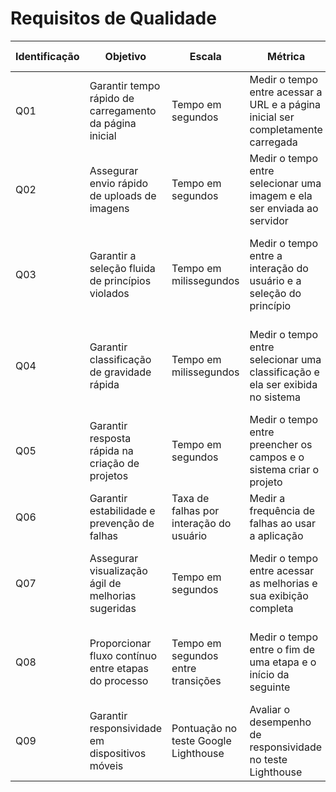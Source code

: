 # Requisitos de Qualidade

| Identificação | Objetivo                                                | Escala                                   | Métrica                                                                                 | Mínimo                           | Intervalo OK                      | Ótimo                          |
|---------------|---------------------------------------------------------|------------------------------------------|-----------------------------------------------------------------------------------------|----------------------------------|-----------------------------------|---------------------------------|
| Q01           | Garantir tempo rápido de carregamento da página inicial | Tempo em segundos                        | Medir o tempo entre acessar a URL e a página inicial ser completamente carregada        | Menos de 3 s para 95% dos casos | Entre 0,5 e 2 s para 98% dos casos | Menos de 0,5 s para 100% dos casos |
| Q02           | Assegurar envio rápido de uploads de imagens            | Tempo em segundos                        | Medir o tempo entre selecionar uma imagem e ela ser enviada ao servidor                | Menos de 5 s para 95% dos casos | Entre 1 e 4 s para 98% dos casos  | Menos de 1 s para 100% dos casos |
| Q03           | Garantir a seleção fluida de princípios violados        | Tempo em milissegundos                   | Medir o tempo entre a interação do usuário e a seleção do princípio                    | Menos de 200 ms para 95% dos casos | Entre 50 e 150 ms para 98% dos casos | Menos de 50 ms para 100% dos casos |
| Q04           | Garantir classificação de gravidade rápida              | Tempo em milissegundos                   | Medir o tempo entre selecionar uma classificação e ela ser exibida no sistema          | Menos de 300 ms para 95% dos casos | Entre 100 e 200 ms para 98% dos casos | Menos de 100 ms para 100% dos casos |
| Q05           | Garantir resposta rápida na criação de projetos         | Tempo em segundos                        | Medir o tempo entre preencher os campos e o sistema criar o projeto                    | Menos de 4 s para 95% dos casos | Entre 1 e 3 s para 98% dos casos  | Menos de 1 s para 100% dos casos |
| Q06           | Garantir estabilidade e prevenção de falhas             | Taxa de falhas por interação do usuário   | Medir a frequência de falhas ao usar a aplicação                                       | Menos de 1% dos casos            | Menos de 0,5% dos casos           | Nenhuma falha registrada       |
| Q07           | Assegurar visualização ágil de melhorias sugeridas      | Tempo em segundos                        | Medir o tempo entre acessar as melhorias e sua exibição completa                       | Menos de 2 s para 95% dos casos | Entre 0,5 e 1,5 s para 98% dos casos | Menos de 0,5 s para 100% dos casos |
| Q08           | Proporcionar fluxo contínuo entre etapas do processo    | Tempo em segundos entre transições       | Medir o tempo entre o fim de uma etapa e o início da seguinte                          | Menos de 1 s para 95% dos casos | Entre 0,2 e 0,8 s para 98% dos casos | Menos de 0,2 s para 100% dos casos |
| Q09           | Garantir responsividade em dispositivos móveis          | Pontuação no teste Google Lighthouse     | Avaliar o desempenho de responsividade no teste Lighthouse                             | Pelo menos 80%                   | Entre 85% e 90%                   | 100%                           |

